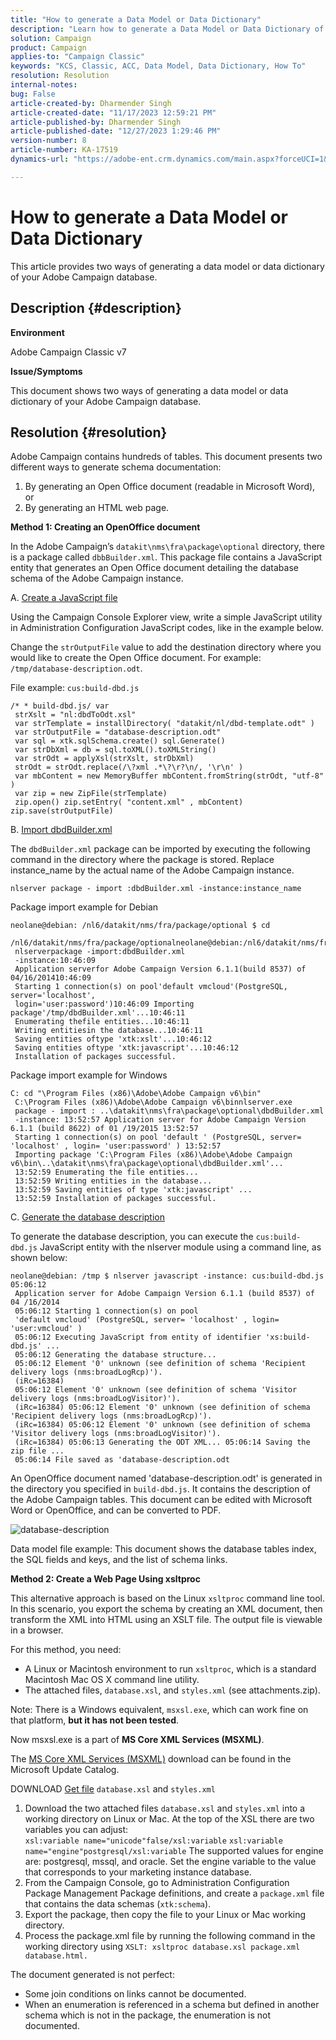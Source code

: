 ```yaml
---
title: "How to generate a Data Model or Data Dictionary"
description: "Learn how to generate a Data Model or Data Dictionary of your Adobe Campaign database."
solution: Campaign
product: Campaign
applies-to: "Campaign Classic"
keywords: "KCS, Classic, ACC, Data Model, Data Dictionary, How To"
resolution: Resolution
internal-notes: 
bug: False
article-created-by: Dharmender Singh
article-created-date: "11/17/2023 12:59:21 PM"
article-published-by: Dharmender Singh
article-published-date: "12/27/2023 1:29:46 PM"
version-number: 8
article-number: KA-17519
dynamics-url: "https://adobe-ent.crm.dynamics.com/main.aspx?forceUCI=1&pagetype=entityrecord&etn=knowledgearticle&id=9e036b1c-4985-ee11-8179-6045bd0063aa"

---
```

# How to generate a Data Model or Data Dictionary


This article provides two ways of generating a data model or data dictionary of your Adobe Campaign database.

## Description {#description}


<b>Environment</b>

Adobe Campaign Classic v7

<b>Issue/Symptoms</b>

This document shows two ways of generating a data model or data dictionary of your Adobe Campaign database.


## Resolution {#resolution}


Adobe Campaign contains hundreds of tables. This document presents two different ways to generate schema documentation:

1. By generating an Open Office document (readable in Microsoft Word), or
2. By generating an HTML web page.


<b>Method 1: Creating an OpenOffice document</b>

In the Adobe Campaign’s `datakit\nms\fra\package\optional` directory, there is a package called `dbbBuilder.xml`. This package file contains a JavaScript entity that generates an Open Office document detailing the database schema of the Adobe Campaign instance.

A. <u>Create a JavaScript file</u>

Using the Campaign Console Explorer view, write a simple JavaScript utility in Administration Configuration JavaScript codes, like in the example below.

Change the `strOutputFile` value to add the destination directory where you would like to create the Open Office document. For example: `/tmp/database-description.odt`.

File example: `cus:build-dbd.js`


```
/* * build-dbd.js/ var
 strXslt = "nl:dbdToOdt.xsl"
 var strTemplate = installDirectory( "datakit/nl/dbd-template.odt" )
 var strOutputFile = "database-description.odt"
 var sql = xtk.sqlSchema.create() sql.Generate()
 var strDbXml = db = sql.toXML().toXMLString()
 var strOdt = applyXsl(strXslt, strDbXml)
 strOdt = strOdt.replace(/\?xml .*\?\r?\n/, '\r\n' )
 var mbContent = new MemoryBuffer mbContent.fromString(strOdt, "utf-8" )
 var zip = new ZipFile(strTemplate)
 zip.open() zip.setEntry( "content.xml" , mbContent) zip.save(strOutputFile)
```


B. <u>Import dbdBuilder.xml</u>

The `dbdBuilder.xml` package can be imported by executing the following command in the directory where the package is stored. Replace instance_name by the actual name of the Adobe Campaign instance.

`nlserver package - import :dbdBuilder.xml -instance:instance_name`

Package import example for Debian


```
neolane@debian: /nl6/datakit/nms/fra/package/optional $ cd
 /nl6/datakit/nms/fra/package/optionalneolane@debian:/nl6/datakit/nms/fra/package/optional$
 nlserverpackage -import:dbdBuilder.xml
 -instance:10:46:09
 Application serverfor Adobe Campaign Version 6.1.1(build 8537) of 04/16/201410:46:09
 Starting 1 connection(s) on pool'default vmcloud'(PostgreSQL, server='localhost',
 login='user:password')10:46:09 Importing package'/tmp/dbdBuilder.xml'...10:46:11
 Enumerating thefile entities...10:46:11
 Writing entitiesin the database...10:46:11
 Saving entities oftype 'xtk:xslt'...10:46:12
 Saving entities oftype 'xtk:javascript'...10:46:12
 Installation of packages successful.
```


Package import example for Windows


```
C: cd "\Program Files (x86)\Adobe\Adobe Campaign v6\bin"
 C:\Program Files (x86)\Adobe\Adobe Campaign v6\binnlserver.exe
 package - import : ..\datakit\nms\fra\package\optional\dbdBuilder.xml
 -instance: 13:52:57 Application server for Adobe Campaign Version 6.1.1 (build 8622) of 01 /19/2015 13:52:57
 Starting 1 connection(s) on pool 'default ' (PostgreSQL, server= 'localhost' , login= 'user:password' ) 13:52:57
 Importing package 'C:\Program Files (x86)\Adobe\Adobe Campaign v6\bin\..\datakit\nms\fra\package\optional\dbdBuilder.xml'...
 13:52:59 Enumerating the file entities...
 13:52:59 Writing entities in the database...
 13:52:59 Saving entities of type 'xtk:javascript' ...
 13:52:59 Installation of packages successful.
```


C. <u>Generate the database description</u>

To generate the database description, you can execute the `cus:build-dbd.js` JavaScript entity with the nlserver module using a command line, as shown below:


```
neolane@debian: /tmp $ nlserver javascript -instance: cus:build-dbd.js 05:06:12
 Application server for Adobe Campaign Version 6.1.1 (build 8537) of 04 /16/2014
 05:06:12 Starting 1 connection(s) on pool
 'default vmcloud' (PostgreSQL, server= 'localhost' , login= 'user:vmcloud' )
 05:06:12 Executing JavaScript from entity of identifier 'xs:build-dbd.js' ...
 05:06:12 Generating the database structure...
 05:06:12 Element '0' unknown (see definition of schema 'Recipient delivery logs (nms:broadLogRcp)').
 (iRc=16384)
 05:06:12 Element '0' unknown (see definition of schema 'Visitor delivery logs (nms:broadLogVisitor)').
 (iRc=16384) 05:06:12 Element '0' unknown (see definition of schema 'Recipient delivery logs (nms:broadLogRcp)').
 (iRc=16384) 05:06:12 Element '0' unknown (see definition of schema 'Visitor delivery logs (nms:broadLogVisitor)').
 (iRc=16384) 05:06:13 Generating the ODT XML... 05:06:14 Saving the zip file ...
 05:06:14 File saved as 'database-description.odt
```


An OpenOffice document named 'database-description.odt' is generated in the directory you specified in `build-dbd.js`. It contains the description of the Adobe Campaign tables. This document can be edited with Microsoft Word or OpenOffice, and can be converted to PDF.

![database-description](https://helpx.adobe.com/content/dam/help/en/campaign/kb/generate-data-model/jcr%3acontent/main-pars/image/database-description.gif "database-description")

Data model file example: This document shows the database tables index, the SQL fields and keys, and the list of schema links.

<b>Method 2: Create a Web Page Using xsltproc</b>

This alternative approach is based on the Linux `xsltproc` command line tool. In this scenario, you export the schema by creating an XML document, then transform the XML into HTML using an XSLT file. The output file is viewable in a browser.

For this method, you need:

- A Linux or Macintosh environment to run `xsltproc`, which is a standard Macintosh Mac OS X command line utility.
- The attached files, `database.xsl`, and `styles.xml` (see attachments.zip).


Note: There is a Windows equivalent, `msxsl.exe`, which can work fine on that platform, <b>but it has not been tested</b>.

Now msxsl.exe is a part of <b>MS Core XML Services (MSXML)</b>.

The [MS Core XML Services (MSXML)](https://www.catalog.update.microsoft.com/Search.aspx?q=Microsoft%20Core%20XML%20Services%20%28MSXML%29%204.0) download can be found in the Microsoft Update Catalog.

DOWNLOAD
[Get file](https://helpx.adobe.com/content/dam/help/en/campaign/kb/generate-data-model/jcr:content/main-pars/download_123504941/attachments.zip "attachments.zip")
`database.xsl` and `styles.xml`

1. Download the two attached files `database.xsl` and `styles.xml` into a working directory on Linux or Mac. At the top of the XSL there are two variables you can adjust:<br>    `xsl:variable name="unicode"false/xsl:variable`
    `xsl:variable name="engine"postgresql/xsl:variable`
    The supported values for engine are: postgresql, mssql, and oracle. Set the engine variable to the value that corresponds to your marketing instance database.
2. From the Campaign Console, go to Administration Configuration Package Management Package definitions, and create a `package.xml` file that contains the data schemas (`xtk:schema`).
3. Export the package, then copy the file to your Linux or Mac working directory.
4. Process the package.xml file by running the following command in the working directory using `XSLT: xsltproc database.xsl package.xml database.html.`


The document generated is not perfect:

- Some join conditions on links cannot be documented.
- When an enumeration is referenced in a schema but defined in another schema which is not in the package, the enumeration is not documented.

